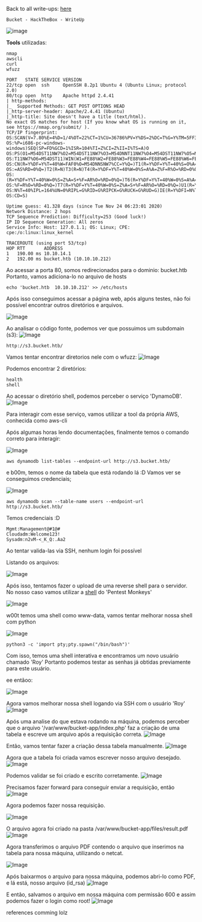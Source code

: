 <html>
 <body>
  <script src="https://www.hackthebox.eu/badge/148108"></script>
 </body>
 </html>


Back to all write-ups: [here](https://repo4chu.github.io/hackthebox/)


~~~~~~~~~~~~~~~~~~~~~~~~~~~~~~~~~
Bucket - HackTheBox - WriteUp
~~~~~~~~~~~~~~~~~~~~~~~~~~~~~~~~~
![image](https://i.imgur.com/Y1obslX.png)

**Tools** utilizadas:
~~~~~~~~~~~~~~~~~~~~~~~~~~~~~~~~~
nmap
awscli
curl
wfuzz
~~~~~~~~~~~~~~~~~~~~~~~~~~~~~~~~~

~~~~~~~~~~~~~~~~~~~~~~~~~~~~~~~~~
PORT   STATE SERVICE VERSION
22/tcp open  ssh     OpenSSH 8.2p1 Ubuntu 4 (Ubuntu Linux; protocol 2.0)
80/tcp open  http    Apache httpd 2.4.41
| http-methods: 
|_  Supported Methods: GET POST OPTIONS HEAD
|_http-server-header: Apache/2.4.41 (Ubuntu)
|_http-title: Site doesn't have a title (text/html).
No exact OS matches for host (If you know what OS is running on it, see https://nmap.org/submit/ ).
TCP/IP fingerprint:
OS:SCAN(V=7.80%E=4%D=1/4%OT=22%CT=1%CU=36786%PV=Y%DS=2%DC=T%G=Y%TM=5FF34D45
OS:%P=i686-pc-windows-windows)SEQ(SP=FD%GCD=1%ISR=104%TI=Z%CI=Z%II=I%TS=A)O
OS:PS(O1=M54DST11NW7%O2=M54DST11NW7%O3=M54DNNT11NW7%O4=M54DST11NW7%O5=M54DS
OS:T11NW7%O6=M54DST11)WIN(W1=FE88%W2=FE88%W3=FE88%W4=FE88%W5=FE88%W6=FE88)E
OS:CN(R=Y%DF=Y%T=40%W=FAF0%O=M54DNNSNW7%CC=Y%Q=)T1(R=Y%DF=Y%T=40%S=O%A=S+%F
OS:=AS%RD=0%Q=)T2(R=N)T3(R=N)T4(R=Y%DF=Y%T=40%W=0%S=A%A=Z%F=R%O=%RD=0%Q=)T5
OS:(R=Y%DF=Y%T=40%W=0%S=Z%A=S+%F=AR%O=%RD=0%Q=)T6(R=Y%DF=Y%T=40%W=0%S=A%A=Z
OS:%F=R%O=%RD=0%Q=)T7(R=Y%DF=Y%T=40%W=0%S=Z%A=S+%F=AR%O=%RD=0%Q=)U1(R=Y%DF=
OS:N%T=40%IPL=164%UN=0%RIPL=G%RID=G%RIPCK=G%RUCK=G%RUD=G)IE(R=Y%DFI=N%T=40%
OS:CD=S)

Uptime guess: 41.328 days (since Tue Nov 24 06:23:01 2020)
Network Distance: 2 hops
TCP Sequence Prediction: Difficulty=253 (Good luck!)
IP ID Sequence Generation: All zeros
Service Info: Host: 127.0.1.1; OS: Linux; CPE: cpe:/o:linux:linux_kernel

TRACEROUTE (using port 53/tcp)
HOP RTT       ADDRESS
1   190.00 ms 10.10.14.1
2   192.00 ms bucket.htb (10.10.10.212)
~~~~~~~~~~~~~~~~~~~~~~~~~~~~~~~~~


Ao acessar a porta 80, somos redirecionados para o dominio: bucket.htb
Portanto, vamos adiciona-lo no arquivo de hosts
~~~~~~~~~~~~~~~~~~~~~~~~~~~~~~~~~
echo 'bucket.htb  10.10.10.212' >> /etc/hosts
~~~~~~~~~~~~~~~~~~~~~~~~~~~~~~~~~
Após isso conseguimos acessar a página web, após alguns testes, não foi possível encontrar outros diretórios e arquivos.

![Image](https://i.imgur.com/Wsd50kp.png)

Ao analisar o código fonte, podemos ver que possuimos um subdomain (s3):
![Image](https://i.imgur.com/tXc0CNj.png)
~~~~~~~~~~~~~~~~~~~~~~~~~~~~~~~~~
http://s3.bucket.htb/
~~~~~~~~~~~~~~~~~~~~~~~~~~~~~~~~~

Vamos tentar encontrar diretorios nele com o wfuzz:
![Image](https://i.imgur.com/VppmJzb.png)

Podemos encontrar 2 diretórios:
~~~~~~~~~~~~~~~~~~~~~~~~~~~~~~~~~
health
shell
~~~~~~~~~~~~~~~~~~~~~~~~~~~~~~~~~

Ao acessar o diretório shell, podemos perceber o serviço 'DynamoDB'.
![Image](https://i.imgur.com/RXhjaJf.png)


Para interagir com esse serviço, vamos utilizar a tool da própria AWS, conhecida como aws-cli

Após algumas horas lendo documentações, finalmente temos o comando correto para interagir:

![Image](https://i.imgur.com/Kiz6WsO.png)
~~~~~~~~~~~~~~~~~~~~~~~~~~~~~~~~~
aws dynamodb list-tables --endpoint-url http://s3.bucket.htb/
~~~~~~~~~~~~~~~~~~~~~~~~~~~~~~~~~

e b00m, temos o nome da tabela que está rodando lá :D
Vamos ver se conseguimos credenciais;


![Image](https://i.imgur.com/P3J8y29.png)
~~~~~~~~~~~~~~~~~~~~~~~~~~~~~~~~~
aws dynamodb scan --table-name users --endpoint-url http://s3.bucket.htb/
~~~~~~~~~~~~~~~~~~~~~~~~~~~~~~~~~

Temos credenciais :D
~~~~~~~~~~~~~~~~~~~~~~~~~~~~~~~~~
Mgmt:Management@#1@#
Cloudadm:Welcome123!
Sysadm:n2vM-<_K_Q:.Aa2
~~~~~~~~~~~~~~~~~~~~~~~~~~~~~~~~~
Ao tentar valida-las via SSH, nenhum login foi possível

Listando os arquivos:

![Image](https://i.imgur.com/updbyQp.png)

Após isso, tentamos fazer o upload de uma reverse shell para o servidor.
No nosso caso vamos utilizar a [shell](http://pentestmonkey.net/tools/web-shells/php-reverse-shell) do 'Pentest Monkeys' 

![Image](https://i.imgur.com/VLLIuAS.png)

w00t temos uma shell como www-data, vamos tentar melhorar nossa shell com python

![Image](https://i.imgur.com/24FbvOg.png)
~~~~~~~~~~~~~~~~~~~~~~~~~~~~~~~~~
python3 -c 'import pty;pty.spawn("/bin/bash")'
~~~~~~~~~~~~~~~~~~~~~~~~~~~~~~~~~

Com isso, temos uma shell interativa e encontramos um novo usuário chamado 'Roy'
Portanto podemos testar as senhas já obtidas previamente para este usuário.

ee entãoo:

![Image](https://i.imgur.com/me6RqLL.png)

Agora vamos melhorar nossa shell logando via SSH com o usuário 'Roy'
![Image](https://i.imgur.com/0q73Xnv.png)


Após uma analise do que estava rodando na máquina, podemos perceber que o arquivo '/var/www/bucket-app/index.php' faz a criação de uma tabela e escreve um arquivo após a requisição correta.
![Image](https://i.imgur.com/LDuapI6.png)


Então, vamos tentar fazer a criação dessa tabela manualmente.
![Image](https://i.imgur.com/894o4iV.png)

 Agora que a tabela foi criada vamos escrever nosso arquivo desejado.
![Image](https://i.imgur.com/SOPFNoe.png)

Podemos validar se foi criado e escrito corretamente.
![Image](https://i.imgur.com/2UCnT06.png)

Precisamos fazer forward para conseguir enviar a requisição, então
![Image](https://i.imgur.com/ZAZDHJH.png)

Agora podemos fazer nossa requisição.

![Image](https://i.imgur.com/UshHUgt.png)

O arquivo agora foi criado na pasta /var/www/bucket-app/files/result.pdf
![Image](https://i.imgur.com/15FUBjs.png)

Agora transferimos o arquivo PDF contendo o arquivo que inserimos na tabela para nossa máquina, utilizando o netcat.

![Image](https://i.imgur.com/kwRhhHi.png)

Após baixarmos o arquivo para nossa máquina, podemos abri-lo como PDF, e lá está, nosso arquivo (id_rsa)
![Image](https://i.imgur.com/TU7OLGp.png)

E então, salvamos o arquivo em nossa máquina com permissão 600 e assim podemos fazer o login como root!
![Image](https://i.imgur.com/wB66Uvu.png)




references comming lolz



